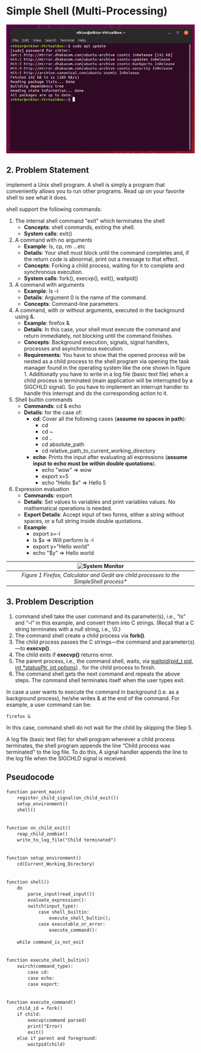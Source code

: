 # Simple Shell (Multi-Processing)

![Shell](shell.png)

## 2. Problem Statement

implement a Unix shell program. A shell is simply a program that conveniently allows you to run other programs. Read up on your favorite shell to see what it does.

shell support the following commands:

1. The internal shell command "exit" which terminates the shell
    * **Concepts**: shell commands, exiting the shell.
    * **System calls**: exit()
2. A command with no arguments
    * **Example**: ls, cp, rm …etc
    * **Details**: Your shell must block until the command completes and, if the return code is abnormal, print out a message to that effect.
    * **Concepts**: Forking a child process, waiting for it to complete and synchronous execution.
    * **System calls**: fork(), execvp(), exit(), waitpid()
3. A command with arguments
    * **Example**: ls –l
    * **Details**: Argument 0 is the name of the command.
    * **Concepts**: Command-line parameters.
4. A command, with or without arguments, executed in the background using &.
    * **Example**: firefox &
    * **Details**: In this case, your shell must execute the command and return immediately, not blocking until the command finishes.
    * **Concepts**: Background execution, signals, signal handlers, processes and asynchronous execution.
    * **Requirements**: You have to show that the opened process will be nested as a child process to the shell program via opening the task manager found in the operating system like the one shown in figure 1. Additionally you have to write in a log file (basic text file) when a child process is terminated (main application will be interrupted by a SIGCHLD signal). So you have to implement an interrupt handler to handle this interrupt and do the corresponding action to it.
5. Shell builtin commands
    * **Commands**: cd & echo
    * **Details**: for the case of:
        * **cd**: Cover all the following cases (**assume no spaces in path**):
            * cd
            * cd ~
            * cd ..
            * cd absolute_path
            * cd relative_path_to_current_working_directory
        * **echo**: Prints the input after evaluating all expressions (**assume input to echo must be within double quotations**).
            * echo "wow" => wow
            * export x=5
            * echo "Hello $x" => Hello 5
6. Expression evaluation
    * **Commands**: export
    * **Details**: Set values to variables and print variables values. No mathematical operations is needed.
    * **Export Details**: Accept input of two forms, either a string without spaces, or a full string inside double quotations.
    * **Example**:
        * export x=-l
        * ls $x => Will perform ls -l
        * export y="Hello world"
        * echo "$y" => Hello world

| ![System Monitor](sysmonitor.png) |
|:--:|
| *Figure 1 Firefox, Calculator and Gedit are child processes to the SimpleShell process** |

## 3. Problem Description

1. command shell take the user command and its parameter(s), i.e., “ls” and “–l” in this example, and convert them into C strings. (Recall that a C string terminates with a null string, i.e., \0.)
2. The command shell create a child process via **fork()**.
3. The child process passes the C strings—the command and parameter(s)—to **execvp()**.
4. The child exits if **execvp()** returns error.
5. The parent process, i.e., the command shell, waits, via [waitpid(pid_t pid, int *statusPtr, int options)](https://support.sas.com/documentation/onlinedoc/sasc/doc/lr2/waitpid.htm) , for the child process to finish.
6. The command shell gets the next command and repeats the above steps. The command shell terminates itself when the user types exit.

In case a user wants to execute the command in background (i.e. as a background process), he/she writes & at the end of the command. For example, a user command can be:

```Shell
firefox &
```

In this case, command shell do not wait for the child by skipping the Step 5.

A log file (basic text file) for shell program whenever a child process terminates, the shell program appends the line “Child process was terminated” to the log file. To do this, A signal handler appends the line to the log file when the SIGCHLD signal is received.

## Pseudocode

```Pseudocode
function parent_main()
    register_child_signal(on_child_exit())
    setup_environment()
    shell()


function on_child_exit()
    reap_child_zombie()
    write_to_log_file("Child terminated")


function setup_environment()
    cd(Current_Working_Directory)


function shell()
    do
        parse_input(read_input())
        evaluate_expression():
        switch(input_type):
            case shell_builtin:
                execute_shell_bultin();
            case executable_or_error:
                execute_command():

    while command_is_not_exit


function execute_shell_bultin()
    swirch(command_type):
        case cd:
        case echo:
        case export:


function execute_command()
    child_id = fork()
    if child:
        execvp(command parsed)
        print("Error)
        exit()
    else if parent and foreground:
        waitpid(child)
```

